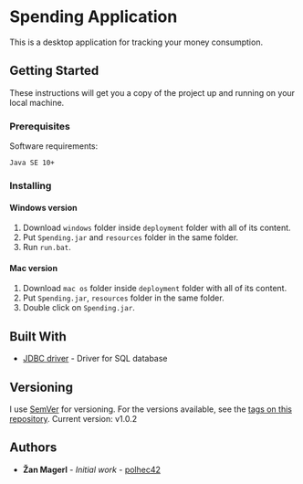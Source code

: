 # Spending Application

This is a desktop application for tracking your money consumption.

## Getting Started

These instructions will get you a copy of the project up and running on your local machine.

### Prerequisites

Software requirements:

```
Java SE 10+
```

### Installing

#### Windows version

1. Download ```windows``` folder inside ```deployment``` folder with all of its content.
2. Put ```Spending.jar``` and ```resources``` folder  in the same folder.
3. Run ```run.bat```.

#### Mac version

1. Download ```mac os``` folder inside ```deployment``` folder with all of its content.
2. Put ```Spending.jar```, ```resources``` folder in the same folder.
3. Double click on ```Spending.jar```.

## Built With

* [JDBC driver](https://docs.microsoft.com/en-us/sql/connect/jdbc) - Driver for SQL database

## Versioning

I use [SemVer](http://semver.org/) for versioning. For the versions available, see the [tags on this repository](https://github.com/polhec42/SpendingApplication/tags). 
Current version: v1.0.2

## Authors

* **Žan Magerl** - *Initial work* - [polhec42](https://github.com/polhec42)
